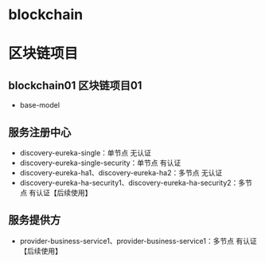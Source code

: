 # blockchain
# 区块链项目
## blockchain01 区块链项目01
*    base-model
## 服务注册中心
*    discovery-eureka-single：单节点 无认证
*    discovery-eureka-single-security：单节点 有认证
*    discovery-eureka-ha1、discovery-eureka-ha2：多节点 无认证
*    discovery-eureka-ha-security1、discovery-eureka-ha-security2：多节点 有认证【后续使用】
## 服务提供方
*    provider-business-service1、provider-business-service1：多节点 有认证【后续使用】 



